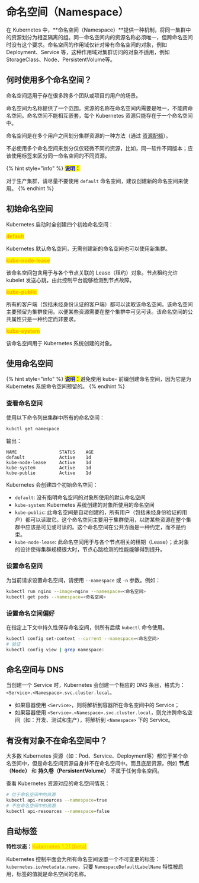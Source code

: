 # 命名空间（Namespace）

在 Kubernetes 中，**命名空间（Namespace）**提供一种机制，将同一集群中的资源划分为相互隔离的组。同一命名空间内的资源名称必须唯一，但跨命名空间时没有这个要求。命名空间的作用域仅针对带有命名空间的对象，例如 Deployment、Service 等，这种作用域对集群访问的对象不适用，例如 StorageClass、Node、PersistentVolume等。

## 何时使用多个命名空间？

命名空间适用于存在很多跨多个团队或项目的用户的场景。

命名空间为名称提供了一个范围。资源的名称在命名空间内需要是唯一，不能跨命名空间。命名空间不能相互嵌套，每个 Kubernetes 资源只能存在于一个命名空间中。

命名空间是在多个用户之间划分集群资源的一种方法（通过 [资源配额](../../Policies/Resource-Quotas.md)）。

不必使用多个命名空间来划分仅仅轻微不同的资源，比如，同一软件不同版本；应该使用标签来区分同一命名空间的不同资源。

{% hint style="info" %}
<mark style="color:blue;">**说明：**</mark>

对于生产集群，请尽量不要使用 `default` 命名空间，建议创建新的命名空间来使用。
{% endhint %}

## 初始命名空间

Kubernetes 启动时全创建四个初始命名空间：

<mark style="color:orange;">**default**</mark>

Kubernetes 默认命名空间，无需创建新的命名空间也可以使用新集群。

<mark style="color:orange;">**kube-node-lease**</mark>

该命名空间包含用于与各个节点关联的 Lease（租约）对象。节点租约允许 kubelet 发送心跳，由此控制平台能够检测到节点故障。

<mark style="color:orange;">**kube-public**</mark>

所有的客户端（包括未经身份认证的客户端）都可以读取该命名空间。该命名空间主要预留为集群使用。以便某些资源需要在整个集群中可见可读。该命名空间的公共属性只是一种约定而非要求。

<mark style="color:orange;">**kube-system**</mark>

该命名空间用于 Kubernetes 系统创建的对象。



## 使用命名空间

{% hint style="info" %}
<mark style="color:blue;">**说明：**</mark>避免使用 kube- 前缀创建命名空间，因为它是为 Kubernetes 系统命令空间预留的。
{% endhint %}

### 查看命名空间

使用以下命令列出集群中所有的命名空间：

```bash
kubctl get namespace
```

输出：

```
NAME                STATUS    AGE
default             Active    1d
kube-node-lease     Active    1d
kube-system         Active    1d
kube-publie         Active    1d
```

Kubernetes 会创建四个初始命名空间：

* `default`: 没有指明命名空间的对象所使用的默认命名空间
* `kube-system`: Kubernetes 系统创建的对象所使用的命名空间
* `kube-public`: 此命名空间是自动创建的，所有用户（包括未经身份验证的用户）都可以读取它。这个命名空间主要用于集群使用，以防某些资源在整个集群中应该是可见或可读的。这个命名空间在公共方面是一种约定，而不是约束。
* `kube-node-lease`: 此命名空间用于与各个节点相关的租期（Lease）；此对象的设计使得集群规模很大时，节点心跳检测的性能能够得到提升。

### 设置命名空间

为当前请求设置命名空间，请使用 `--namespace` 或 `-n` 参数。例如：

```bash
kubectl run nginx --image=nginx --namespace=<命名空间>
kubectl get pods --namespace=<命名空间>
```

### 设置命名空间偏好

在指定上下文中持久性保存命名空间，供所有后续 `kubectl` 命令使用。

```bash
kubectl config set-context --current --namespace=<命名空间>
# 验证
kubectl config view | grep namespace:
```

## 命名空间与 DNS

当创建一个 Service 时，Kubernetes 会创建一个相应的 DNS 条目，格式为：`<Service>.<Namespace>.svc.cluster.local`。

* 如果容器使用 `<Service>`，则将解析到容器所在命名空间中的 Service；
* 如果容器使用 `<Service>.<Namespace>.svc.cluster.local`，则允许跨命名空间（如：开发、测试和生产），将解析到 `<Namespace>` 下的 Service。

## 有没有对象不在命名空间中？

大多数 Kubernetes 资源（如：Pod、Service、Deployment等）都位于某个命名空间中，但是命名空间资源自身并不在命名空间中。而且底层资源，例如 **节点（Node）** 和 **持久卷（PersistentVolume）** 不属于任何命名空间。

查看 Kubernetes 资源对应的命名空间情况：

```bash
# 位于命名空间中的资源
kubectl api-resources --namespace=true
# 不在命名空间中的资源
kubectl api-resources --namespace=false
```

## 自动标签

**特性状态：**<mark style="color:orange;">Kubernetes 1.21 \[beta]</mark>

Kubernetes 控制平面会为所有命名空间设置一个不可变更的标签：`kubernetes.io/metadata.name`，只要 `NamespaceDefaultLabelName` 特性被启用，标签的值就是命名空间的名称。
